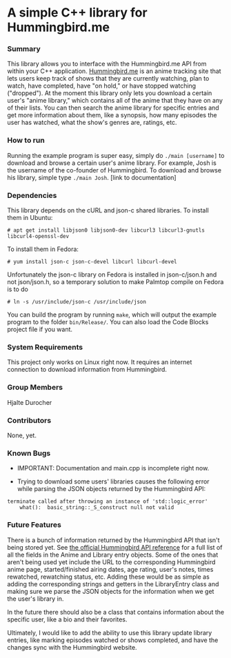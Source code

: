 # A simple C++ library for Hummingbird.me

### Summary

This library allows you to interface with the Hummingbird.me API from within your C++ application. [Hummingbird.me](https://hummingbird.me) is an anime tracking site that lets users keep track of shows that they are currently watching, plan to watch, have completed, have "on hold," or have stopped watching ("dropped"). At the moment this library only lets you download a certain user's "anime library," which contains all of the anime that they have on any of their lists. You can then search the anime library for specific entries and get more information about them, like a synopsis, how many episodes the user has watched, what the show's genres are, ratings, etc.

### How to run

Running the example program is super easy, simply do `./main [username]` to download and browse a certain user's anime library. For example, Josh is the username of the co-founder of Hummingbird. To download and browse his library, simple type `./main Josh`.
[link to documentation]

### Dependencies

This library depends on the cURL and json-c shared libraries. To install them in Ubuntu:

    # apt get install libjson0 libjson0-dev libcurl3 libcurl3-gnutls libcurl4-openssl-dev
    
To install them in Fedora:

    # yum install json-c json-c-devel libcurl libcurl-devel
    
Unfortunately the json-c library on Fedora is installed in json-c/json.h and not json/json.h, so a temporary solution to make Palmtop compile on Fedora is to do

    # ln -s /usr/include/json-c /usr/include/json
    
You can build the program by running `make`, which will output the example program to the folder `bin/Release/`. You can also load the Code Blocks project file if you want.

### System Requirements

This project only works on Linux right now. It requires an internet connection to download information from Hummingbird.

### Group Members

Hjalte Durocher

### Contributors

None, yet.

### Known Bugs

* IMPORTANT: Documentation and main.cpp is incomplete right now.

* Trying to download some users' libraries causes the following error while parsing the JSON objects returned by the Hummingbird API:

```
terminate called after throwing an instance of 'std::logic_error'
    what():  basic_string::_S_construct null not valid
```
    
### Future Features

There is a bunch of information returned by the Hummingbird API that isn't being stored yet. See [the official Hummingbird API reference](https://github.com/hummingbird-me/hummingbird/wiki/API-v1-Structures) for a full list of all the fields in the Anime and Library entry objects. Some of the ones that aren't being used yet include the URL to the corresponding Hummingbird anime page, started/finished airing dates, age rating, user's notes, times rewatched, rewatching status, etc. Adding these would be as simple as adding the corresponding strings and getters in the LibraryEntry class and making sure we parse the JSON objects for the information when we get the user's library in.

In the future there should also be a class that contains information about the specific user, like a bio and their favorites.

Ultimately, I would like to add the ability to use this library update library entries, like marking episodes watched or shows completed, and have the changes sync with the Hummingbird website.
